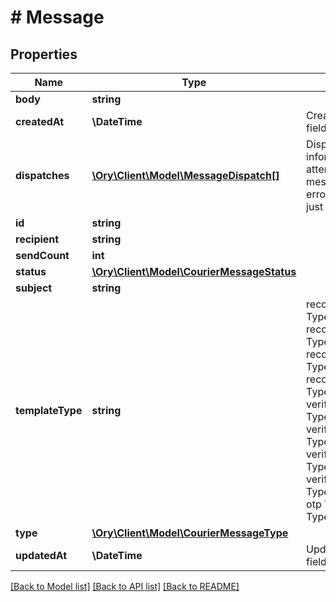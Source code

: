 # # Message

## Properties

Name | Type | Description | Notes
------------ | ------------- | ------------- | -------------
**body** | **string** |  |
**createdAt** | **\DateTime** | CreatedAt is a helper struct field for gobuffalo.pop. |
**dispatches** | [**\Ory\Client\Model\MessageDispatch[]**](MessageDispatch.md) | Dispatches store information about the attempts of delivering a message May contain an error if any happened, or just the &#x60;success&#x60; state. | [optional]
**id** | **string** |  |
**recipient** | **string** |  |
**sendCount** | **int** |  |
**status** | [**\Ory\Client\Model\CourierMessageStatus**](CourierMessageStatus.md) |  |
**subject** | **string** |  |
**templateType** | **string** | recovery_invalid TypeRecoveryInvalid recovery_valid TypeRecoveryValid recovery_code_invalid TypeRecoveryCodeInvalid recovery_code_valid TypeRecoveryCodeValid verification_invalid TypeVerificationInvalid verification_valid TypeVerificationValid verification_code_invalid TypeVerificationCodeInvalid verification_code_valid TypeVerificationCodeValid otp TypeOTP stub TypeTestStub |
**type** | [**\Ory\Client\Model\CourierMessageType**](CourierMessageType.md) |  |
**updatedAt** | **\DateTime** | UpdatedAt is a helper struct field for gobuffalo.pop. |

[[Back to Model list]](../../README.md#models) [[Back to API list]](../../README.md#endpoints) [[Back to README]](../../README.md)

